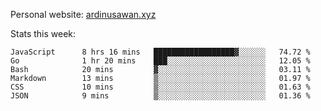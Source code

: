 Personal website: [ardinusawan.xyz](https://ardinusawan.xyz)

Stats this week:
<!--START_SECTION:waka-->

```text
JavaScript      8 hrs 16 mins   ██████████████████▓░░░░░░   74.72 %
Go              1 hr 20 mins    ███░░░░░░░░░░░░░░░░░░░░░░   12.05 %
Bash            20 mins         ▓░░░░░░░░░░░░░░░░░░░░░░░░   03.11 %
Markdown        13 mins         ▒░░░░░░░░░░░░░░░░░░░░░░░░   01.97 %
CSS             10 mins         ▒░░░░░░░░░░░░░░░░░░░░░░░░   01.63 %
JSON            9 mins          ▒░░░░░░░░░░░░░░░░░░░░░░░░   01.36 %
```

<!--END_SECTION:waka-->
